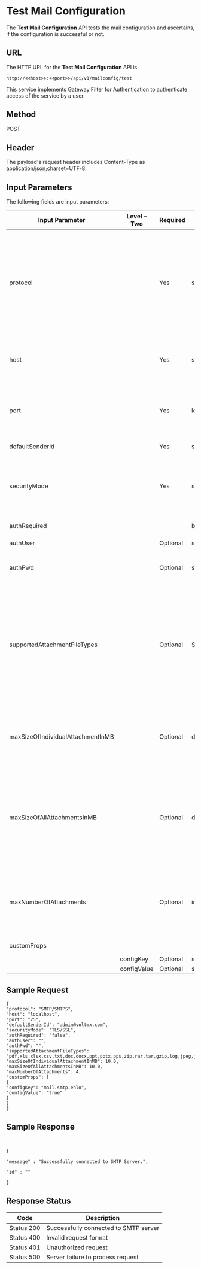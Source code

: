 
# Test Mail Configuration

The **Test Mail Configuration** API tests the mail configuration and ascertains, if the configuration is successful or not.

## URL

The HTTP URL for the **Test Mail Configuration** API is:

```
http://<<host>>:<<port>>/api/v1/mailconfig/test
```

This service implements Gateway Filter for Authentication to authenticate access of the service by a user.

## Method

POST

## Header

The payload's request header includes Content-Type as application/json;charset=UTF-8.

## Input Parameters

The following fields are input parameters:

| Input Parameter                   | Level – Two | Required | Type    | Description                                                                                                                                                                                                                                                                                                                |
| --------------------------------- | ----------- | -------- | ------- | -------------------------------------------------------------------------------------------------------------------------------------------------------------------------------------------------------------------------------------------------------------------------------------------------------------------------- |
| protocol                          |             | Yes      | string  | A protocol about a standard method used at each end of a communication channel. You must use a mail client to access a mail server. The mail client and mail server can exchange information with each other using a protocols.like SMTP/SMTPS                                                                             |
| host                              |             | Yes      | string  | Host is like a store (a website) on a server so that it can be accessed over the Internet, for example: localhost                                                                                                                                                                                                          |
| port                              |             | Yes      | long    | Port is an endpoint of communication. Port is always associated with an IP address of a host and the protocol type of the communication                                                                                                                                                                                    |
| defaultSenderId                   |             | Yes      | string  | Email ID of the sender                                                                                                                                                                                                                                                                                                     |
| securityMode                      |             | Yes      | string  | The security protocols. For example, The Transport Layer Security (TLS) protocol, and Secure Sockets Layer (SSL) protocol                                                                                                                                                                                                  |
| authRequired                      |             |          | boolean | If user authentication is required or not                                                                                                                                                                                                                                                                                  |
| authUser                          |             | Optional | string  | Credentials to access the system                                                                                                                                                                                                                                                                                           |
| authPwd                           |             | Optional | string  | Authentication password, It is in combination with authUser                                                                                                                                                                                                                                                                |
| supportedAttachmentFileTypes      |             | Optional | String  | Enter the attachment file types supported by the SMTP service provider. The file type must be separated by a comma. For example, pdf,doc,docx,xls,xlsx. By default, the types of attachments allowed are: .pdf, .xls, .xlsx, .csv, .txt, .doc, .docx, .ppt, .pptx, .pps, .zip, .rar, .tar, .gzip, .log, .jpeg, .jpg, .png. |
| maxSizeOfIndividualAttachmentInMB |             | Optional | double  | This configuration restricts the max size of any attachment in the email. By default, the size of an attachment in the email should not exceed 10MB.                                                                                                                                                                       |
| maxSizeOfAllAttachmentsInMB       |             | Optional | double  | This is the maximum size of the Email message including attachments and content (after base64 encoding), supported by your SMTP service provider. By default, the total size of attachments in the email should not exceed 10MB.                                                                                           |
| maxNumberOfAttachments            |             | Optional | integer | This configuration restricts the max no. of attachments that can be sent in the email. By default, the maximum number of attachments that can be sent in an email is set to 4.                                                                                                                                             |
| customProps                       |             |          |         | An array of custom properties                                                                                                                                                                                                                                                                                              |
|                                   | configKey   | Optional | string  | Key value pair                                                                                                                                                                                                                                                                                                             |
|                                   | configValue | Optional | string  | Key value pair                                                                                                                                                                                                                                                                                                             |

## Sample Request

```
{
"protocol": "SMTP/SMTPS",
"host": "localhost",
"port": "25",
"defaultSenderId": "admin@voltmx.com",
"securityMode": "TLS/SSL",
"authRequired": "false",
"authUser": "",
"authPwd": "",
"supportedAttachmentFileTypes": "pdf,xls,xlsx,csv,txt,doc,docx,ppt,pptx,pps,zip,rar,tar,gzip,log,jpeg,jpg,png",
"maxSizeOfIndividualAttachmentInMB": 10.0,
"maxSizeOfAllAttachmentsInMB": 10.0,
"maxNumberOfAttachments": 4,
"customProps": [
{
"configKey": "mail.smtp.ehlo",
"configValue": "true"
}
]
}
```

## Sample Response

```


{

"message" : "Successfully connected to SMTP Server.",

"id" : ""

}

```

## Response Status

| Code       | Description                           |
| ---------- | ------------------------------------- |
| Status 200 | Successfully connected to SMTP server |
| Status 400 | Invalid request format                |
| Status 401 | Unauthorized request                  |
| Status 500 | Server failure to process request     |
